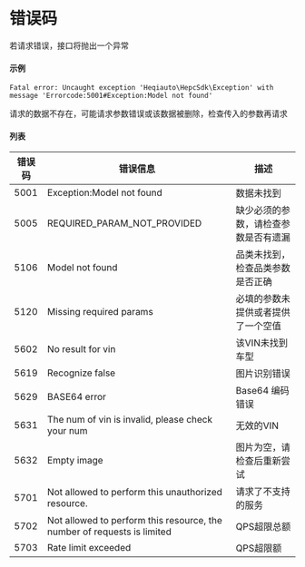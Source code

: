 # 错误码

若请求错误，接口将抛出一个异常

#### 示例

```
Fatal error: Uncaught exception 'Heqiauto\HepcSdk\Exception' with message 'Errorcode:5001#Exception:Model not found'
```
请求的数据不存在，可能请求参数错误或该数据被删除，检查传入的参数再请求

#### 列表

错误码 | 错误信息 | 描述
---|---|---
5001 | Exception:Model not found | 数据未找到
5005 | REQUIRED_PARAM_NOT_PROVIDED | 缺少必须的参数，请检查参数是否有遗漏
5106 | Model not found | 品类未找到，检查品类参数是否正确
5120 | Missing required params | 必填的参数未提供或者提供了一个空值
5602 | No result for vin | 该VIN未找到车型
5619 | Recognize false | 图片识别错误
5629 | BASE64 error | Base64 编码错误
5631 | The num of vin is invalid, please check your num | 无效的VIN
5632 | Empty image | 图片为空，请检查后重新尝试
5701 | Not allowed to perform this unauthorized resource.  | 请求了不支持的服务
5702 | Not allowed to perform this resource, the number of requests is limited | QPS超限总额
5703 | Rate limit exceeded | QPS超限额
